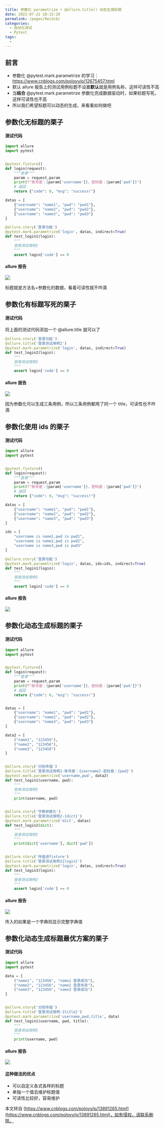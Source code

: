 ```yaml
---
title: 参数化 parametrize + @allure.title() 动态生成标题
date: 2022-07-22 18:15:29
permalink: /pages/0ec2cb/
categories:
  - 自动化测试
  - Pytest
tags:
  - 
---
```

前言
--

*   参数化 @pytest.mark.parametrize 的学习：https://www.cnblogs.com/poloyy/p/12675457.html
*   默认 allure 报告上的测试用例标题不设置**默认**就是用例名称，这样可读性不高
*   当**结合** @pytest.mark.parametrize 参数化完成数据驱动时，如果标题写死，这样可读性也不高
*   所以我们希望标题可以动态的生成，来看看如何做吧

参数化无标题的栗子
---------

#### 测试代码

```python
import allure
import pytest


@pytest.fixture()
def login(request):
    """登录"""
    param = request.param
    print(f"账号是：{param['username']}，密码是：{param['pwd']}")
    # 返回
    return {"code": 0, "msg": "success!"}

datas = [
    {"username": "name1", "pwd": "pwd1"},
    {"username": "name2", "pwd": "pwd2"},
    {"username": "name3", "pwd": "pwd3"}
]

@allure.story('登录功能')
@pytest.mark.parametrize('login', datas, indirect=True)
def test_login1(login):
    """
    登录测试用例1
    """
    assert login['code'] == 0
```

#### allure 报告

 ![](https://img2020.cnblogs.com/blog/1896874/202010/1896874-20201028155125698-768492106.png)

标题就是方法名+参数化的数据，看着可读性就不咋滴

参数化有标题写死的栗子
-----------

#### 测试代码

将上面的测试代码添加一个 @allure.title 就可以了

```python
@allure.story('登录功能')
@allure.title('登录测试用例2')
@pytest.mark.parametrize('login', datas, indirect=True)
def test_login2(login):
    """
    登录测试用例2
    """
    assert login['code'] == 0
```

#### allure 报告

![](https://img2020.cnblogs.com/blog/1896874/202010/1896874-20201028155328645-761365730.png)

因为参数化可以生成三条用例，所以三条用例都用了同一个 title，可读性也不咋滴

参数化使用 ids 的栗子
-------------

#### 测试代码

```python
import allure
import pytest


@pytest.fixture()
def login(request):
    """登录"""
    param = request.param
    print(f"账号是：{param['username']}，密码是：{param['pwd']}")
    # 返回
    return {"code": 0, "msg": "success!"}

datas = [
    {"username": "name1", "pwd": "pwd1"},
    {"username": "name2", "pwd": "pwd2"},
    {"username": "name3", "pwd": "pwd3"}
]

ids = [
    "username is name1,pwd is pwd1",
    "username is name2,pwd is pwd2",
    "username is name3,pwd is pwd3"
]

@allure.story('登录功能')
@pytest.mark.parametrize('login', datas, ids=ids, indirect=True)
def test_login1(login):
    """
    登录测试用例1
    """
    assert login['code'] == 0
```

#### allure 报告

![](https://img2020.cnblogs.com/blog/1896874/202010/1896874-20201028162540505-406268594.png)

参数化动态生成标题的栗子
------------

#### 测试代码

```python
import allure
import pytest


@pytest.fixture()
def login(request):
    """登录"""
    param = request.param
    print(f"账号是：{param['username']}，密码是：{param['pwd']}")
    # 返回
    return {"code": 0, "msg": "success!"}


datas = [
    {"username": "name1", "pwd": "pwd1"},
    {"username": "name2", "pwd": "pwd2"},
    {"username": "name3", "pwd": "pwd3"}
]

data2 = [
    ("name1", "123456"),
    ("name2", "123456"),
    ("name3", "123456")
]


@allure.story('分别传值')
@allure.title('登录测试用例2-账号是：{username}-密码是：{pwd}')
@pytest.mark.parametrize('username,pwd', data2)
def test_login1(username, pwd):
    """
    登录测试用例1
    """
    print(username, pwd)


@allure.story('字典参数化')
@allure.title('登录测试用例2-{dict}')
@pytest.mark.parametrize('dict', datas)
def test_login2(dict):
    """
    登录测试用例1
    """
    print(dict['username'], dict['pwd'])


@allure.story('传值进fixture')
@allure.title('登录测试用例2{login}')
@pytest.mark.parametrize('login', datas, indirect=True)
def test_login3(login):
    """
    登录测试用例2
    """
    assert login['code'] == 0
```

#### allure 报告

![](https://img2022.cnblogs.com/blog/1896874/202202/1896874-20220228212938514-1376266261.png)

传入的如果是一个字典则显示完整字典值

参数化动态生成标题最优方案的栗子
----------------

#### 测试代码

```python
import allure
import pytest

data = [
    ("name1", "123456", "name1 登录成功"),
    ("name2", "123456", "name2 登录失败"),
    ("name3", "123456", "name3 登录成功")
]


@allure.story('分别传值')
@allure.title('登录测试用例-{title}')
@pytest.mark.parametrize('username,pwd,title', data)
def test_login1(username, pwd, title):
    """
    登录测试用例1
    """
    print(username, pwd)
```

#### allure 报告

![](https://img2020.cnblogs.com/blog/1896874/202010/1896874-20201028173259929-297643896.png)

#### 这种做法的优点

*   可以自定义各式各样的标题
*   单独一个值去维护标题值
*   可读性比较好，容易维护

  

本文转自 [https://www.cnblogs.com/poloyy/p/13891265.html](https://www.cnblogs.com/poloyy/p/13891265.html)，如有侵权，请联系删除。